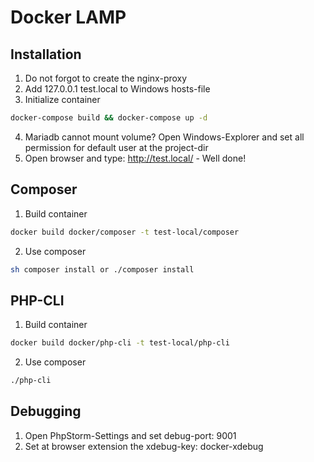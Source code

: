 # Docker LAMP

## Installation

1. Do not forgot to create the nginx-proxy
2. Add 127.0.0.1 test.local to Windows hosts-file
3. Initialize container
```bash
docker-compose build && docker-compose up -d
```
4. Mariadb cannot mount volume? Open Windows-Explorer and set all permission for default user at the project-dir
5. Open browser and type: http://test.local/ - Well done!

## Composer
1. Build container
```bash
docker build docker/composer -t test-local/composer
```  
2. Use composer 
```bash
sh composer install or ./composer install
```  

## PHP-CLI
1. Build container
```bash
docker build docker/php-cli -t test-local/php-cli
```  
2. Use composer 
```bash
./php-cli
```  

## Debugging
1. Open PhpStorm-Settings and set debug-port: 9001
2. Set at browser extension the xdebug-key: docker-xdebug
